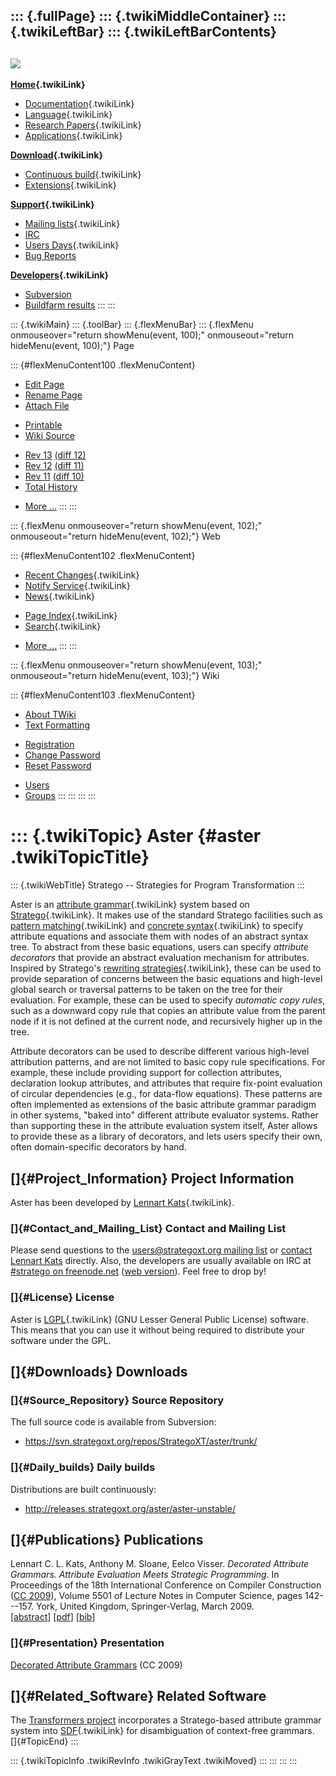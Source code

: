 ::: {.fullPage}
::: {.twikiMiddleContainer}
::: {.twikiLeftBar}
::: {.twikiLeftBarContents}
  ----------------------------------------------------------------------------------
  [![](../pub/Stratego/StrategoLogo/StrategoLogoTextlessWhite-100px.png)](WebHome)
  ----------------------------------------------------------------------------------

**[Home](WebHome){.twikiLink}**

-   [Documentation](StrategoDocumentation){.twikiLink}
-   [Language](StrategoLanguage){.twikiLink}
-   [Research Papers](StrategoPublications){.twikiLink}
-   [Applications](StrategoApplication){.twikiLink}

**[Download](StrategoDownload){.twikiLink}**

-   [Continuous build](ContinuousBuild){.twikiLink}
-   [Extensions](AdditionalPackageDownload){.twikiLink}

**[Support](StrategoSupport){.twikiLink}**

-   [Mailing lists](MailingList){.twikiLink}
-   [IRC](irc://irc.freenode.net/#stratego)
-   [Users Days](StrategoUsersDay){.twikiLink}
-   [Bug Reports](http://yellowgrass.org/project/StrategoXT)

**[Developers](StrategoDev){.twikiLink}**

-   [Subversion](https://svn.strategoxt.org/repos/StrategoXT/strategoxt/trunk)
-   [Buildfarm
    results](http://hydra.nixos.org/jobset/strategoxt/strategoxt-release/all)
:::
:::

::: {.twikiMain}
::: {.toolBar}
::: {.flexMenuBar}
::: {.flexMenu onmouseover="return showMenu(event, 100);" onmouseout="return hideMenu(event, 100);"}
Page

::: {#flexMenuContent100 .flexMenuContent}
-   [Edit
    Page](http://www.program-transformation.org/edit/Stratego/Aster?t=1536825549)
-   [Rename
    Page](http://www.program-transformation.org/rename/Stratego/Aster)
-   [Attach
    File](http://www.program-transformation.org/attach/Stratego/Aster)

<!-- -->

-   [Printable](http://www.program-transformation.org/view/Stratego/Aster?skin=print.pattern)
-   [Wiki
    Source](http://www.program-transformation.org/view/Stratego/Aster?skin=text&raw=on&contenttype=text/plain)

<!-- -->

-   [Rev
    13](http://www.program-transformation.org/view/Stratego/Aster?rev=1.13)
    [(diff 12)](http://www.program-transformation.org/rdiff/Stratego/Aster?rev1=1.13&rev2=1.12)
-   [Rev
    12](http://www.program-transformation.org/view/Stratego/Aster?rev=1.12)
    [(diff 11)](http://www.program-transformation.org/rdiff/Stratego/Aster?rev1=1.12&rev2=1.11)
-   [Rev
    11](http://www.program-transformation.org/view/Stratego/Aster?rev=1.11)
    [(diff 10)](http://www.program-transformation.org/rdiff/Stratego/Aster?rev1=1.11&rev2=1.10)
-   [Total
    History](http://www.program-transformation.org/rdiff/Stratego/Aster)

<!-- -->

-   [More
    \...](http://www.program-transformation.org/oops/Stratego/Aster?template=oopsmore&param1=1.13&param2=1.13)
:::
:::

::: {.flexMenu onmouseover="return showMenu(event, 102);" onmouseout="return hideMenu(event, 102);"}
Web

::: {#flexMenuContent102 .flexMenuContent}
-   [Recent Changes](WebChanges){.twikiLink}
-   [Notify Service](WebNotify){.twikiLink}
-   [News](WebNews){.twikiLink}

<!-- -->

-   [Page Index](WebIndex){.twikiLink}
-   [Search](WebSearch){.twikiLink}

<!-- -->

-   [More
    \...](http://www.program-transformation.org/oops/Stratego/Aster?template=oopsmore&param1=1.13&param2=1.13)
:::
:::

::: {.flexMenu onmouseover="return showMenu(event, 103);" onmouseout="return hideMenu(event, 103);"}
Wiki

::: {#flexMenuContent103 .flexMenuContent}
-   [About
    TWiki](http://www.program-transformation.org/view/TWiki/WebHome)
-   [Text
    Formatting](http://www.program-transformation.org/view/TWiki/TextFormattingRules)

<!-- -->

-   [Registration](http://www.program-transformation.org/view/TWiki/TWikiRegistration)
-   [Change
    Password](http://www.program-transformation.org/view/TWiki/ChangePassword)
-   [Reset
    Password](http://www.program-transformation.org/view/TWiki/ResetPassword)

<!-- -->

-   [Users](http://www.program-transformation.org/view/Main/TWikiUsers)
-   [Groups](http://www.program-transformation.org/view/Main/TWikiGroups)
:::
:::
:::
:::

::: {.twikiTopic}
Aster {#aster .twikiTopicTitle}
=====

::: {.twikiWebTitle}
Stratego \-- Strategies for Program Transformation
:::

Aster is an [attribute
grammar](../Transform/AttributeGrammar){.twikiLink} system based on
[Stratego](StrategoLanguage){.twikiLink}. It makes use of the standard
Stratego facilities such as [pattern
matching](PatternMatching){.twikiLink} and [concrete
syntax](ConcreteSyntax){.twikiLink} to specify attribute equations and
associate them with nodes of an abstract syntax tree. To abstract from
these basic equations, users can specify *attribute decorators* that
provide an abstract evaluation mechanism for attributes. Inspired by
Stratego\'s [rewriting strategies](StrategoLanguage){.twikiLink}, these
can be used to provide separation of concerns between the basic
equations and high-level global search or traversal patterns to be taken
on the tree for their evaluation. For example, these can be used to
specify *automatic copy rules*, such as a downward copy rule that copies
an attribute value from the parent node if it is not defined at the
current node, and recursively higher up in the tree.

Attribute decorators can be used to describe different various
high-level attribution patterns, and are not limited to basic copy rule
specifications. For example, these include providing support for
collection attributes, declaration lookup attributes, and attributes
that require fix-point evaluation of circular dependencies (e.g., for
data-flow equations). These patterns are often implemented as extensions
of the basic attribute grammar paradigm in other systems, \"baked into\"
different attribute evaluator systems. Rather than supporting these in
the attribute evaluation system itself, Aster allows to provide these as
a library of decorators, and lets users specify their own, often
domain-specific decorators by hand.

[]{#Project_Information} Project Information
--------------------------------------------

Aster has been developed by [Lennart
Kats](../Main/LennartKats){.twikiLink}.

### []{#Contact_and_Mailing_List} Contact and Mailing List

Please send questions to the [users\@strategoxt.org mailing
list](https://mailman.st.ewi.tudelft.nl/listinfo/users) or [contact
Lennart Kats](http://www.lclnet.nl/contact) directly. Also, the
developers are usually available on IRC at [\#stratego on
freenode.net](irc://irc.freenode.net/stratego) ([web
version](http://java.freenode.net/index.php?channel=stratego)). Feel
free to drop by!

### []{#License} License

Aster is [LGPL](LGPL){.twikiLink} (GNU Lesser General Public License)
software. This means that you can use it without being required to
distribute your software under the GPL.

[]{#Downloads} Downloads
------------------------

### []{#Source_Repository} Source Repository

The full source code is available from Subversion:

-   <https://svn.strategoxt.org/repos/StrategoXT/aster/trunk/>

### []{#Daily_builds} Daily builds

Distributions are built continuously:

-   <http://releases.strategoxt.org/aster/aster-unstable/>

[]{#Publications} Publications
------------------------------

Lennart C. L. Kats, Anthony M. Sloane, Eelco Visser. *Decorated
Attribute Grammars. Attribute Evaluation Meets Strategic Programming*.
In Proceedings of the 18th International Conference on Compiler
Construction ([CC 2009](http://www.brics.dk/%7Emis/CC2009/)), Volume
5501 of Lecture Notes in Computer Science, pages 142---157. York, United
Kingdom, Springer-Verlag, March 2009.
\[[abstract](http://www.lclnet.nl/publications/decorated-attribute-grammars)\] \[[pdf](http://www.lclnet.nl/publications/decorated-attribute-grammars.pdf)\] \[[bib](http://www.lclnet.nl/publications/decorated-attribute-grammars.bib)\]

### []{#Presentation} Presentation

[Decorated Attribute
Grammars](http://www.lclnet.nl/publications/decorated-attribute-grammars-presentation.pdf)
(CC 2009)

[]{#Related_Software} Related Software
--------------------------------------

The [Transformers
project](http://www.lrde.epita.fr/cgi-bin/twiki/view/Transformers/)
incorporates a Stratego-based attribute grammar system into
[SDF](SDF){.twikiLink} for disambiguation of context-free grammars.\
[]{#TopicEnd}
:::

::: {.twikiTopicInfo .twikiRevInfo .twikiGrayText .twikiMoved}
:::
:::
:::
:::
